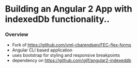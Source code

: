 # Building an Angular 2 App with indexedDb functionality..
### Overview
* Fork of <https://github.com/vml-cbarendsen/FEC-flex-forms>
* Angular CLI based application
* uses bootstrap for styling and responsive breakpoints
* dependency on <https://github.com/gilf/angular2-indexeddb>